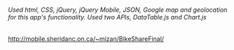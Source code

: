 # <h6>Used html, CSS, jQuery, jQuery Mobile, JSON, Google map and geolocation for this app's functionality. Used two APIs, DataTable.js and Chart.js</h6>

http://mobile.sheridanc.on.ca/~mizan/BikeShareFinal/
